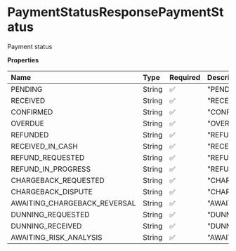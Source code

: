 # PaymentStatusResponsePaymentStatus

Payment status

**Properties**

| Name                         | Type   | Required | Description                    |
| :--------------------------- | :----- | :------- | :----------------------------- |
| PENDING                      | String | ✅       | "PENDING"                      |
| RECEIVED                     | String | ✅       | "RECEIVED"                     |
| CONFIRMED                    | String | ✅       | "CONFIRMED"                    |
| OVERDUE                      | String | ✅       | "OVERDUE"                      |
| REFUNDED                     | String | ✅       | "REFUNDED"                     |
| RECEIVED_IN_CASH             | String | ✅       | "RECEIVED_IN_CASH"             |
| REFUND_REQUESTED             | String | ✅       | "REFUND_REQUESTED"             |
| REFUND_IN_PROGRESS           | String | ✅       | "REFUND_IN_PROGRESS"           |
| CHARGEBACK_REQUESTED         | String | ✅       | "CHARGEBACK_REQUESTED"         |
| CHARGEBACK_DISPUTE           | String | ✅       | "CHARGEBACK_DISPUTE"           |
| AWAITING_CHARGEBACK_REVERSAL | String | ✅       | "AWAITING_CHARGEBACK_REVERSAL" |
| DUNNING_REQUESTED            | String | ✅       | "DUNNING_REQUESTED"            |
| DUNNING_RECEIVED             | String | ✅       | "DUNNING_RECEIVED"             |
| AWAITING_RISK_ANALYSIS       | String | ✅       | "AWAITING_RISK_ANALYSIS"       |

<!-- This file was generated by liblab | https://liblab.com/ -->
